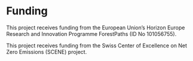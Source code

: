 # Funding

This project receives funding from the European Union’s Horizon Europe Research and Innovation Programme ForestPaths (ID No 101056755).

This project receives funding from the Swiss Center of Excellence on Net Zero Emissions (SCENE) project. 
